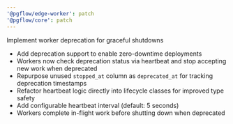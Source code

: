 ```yaml
---
'@pgflow/edge-worker': patch
'@pgflow/core': patch
---
```


Implement worker deprecation for graceful shutdowns

- Add deprecation support to enable zero-downtime deployments
- Workers now check deprecation status via heartbeat and stop accepting new work when deprecated
- Repurpose unused `stopped_at` column as `deprecated_at` for tracking deprecation timestamps
- Refactor heartbeat logic directly into lifecycle classes for improved type safety
- Add configurable heartbeat interval (default: 5 seconds)
- Workers complete in-flight work before shutting down when deprecated

